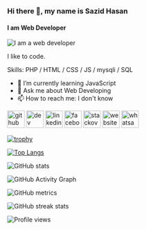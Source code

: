 ### Hi there 👋, my name is Sazid Hasan
#### I am Web Developer
![I am a web developer](https://i.ibb.co/w6GKGTy/header-credit-Marvel-Studios-5f741db41c261.jpg)

I like to code. 

Skills: PHP / HTML / CSS / JS / mysqli / SQL

- 🌱 I’m currently learning JavaScript 
- 💬 Ask me about Web Developing 
- 📫 How to reach me: I don't know 


[<img src='https://cdn.jsdelivr.net/npm/simple-icons@3.0.1/icons/github.svg' alt='github' height='40'>](https://github.com/sazid1183)  [<img src='https://cdn.jsdelivr.net/npm/simple-icons@3.0.1/icons/hashnode.svg' alt='dev' height='40'>](sazidsblog.rf.gd)  [<img src='https://cdn.jsdelivr.net/npm/simple-icons@3.0.1/icons/linkedin.svg' alt='linkedin' height='40'>](https://www.linkedin.com/in/sazid-hasan-7949a424a/)  [<img src='https://cdn.jsdelivr.net/npm/simple-icons@3.0.1/icons/facebook.svg' alt='facebook' height='40'>](https://www.facebook.com/sazid1183)  [<img src='https://cdn.jsdelivr.net/npm/simple-icons@3.0.1/icons/stackoverflow.svg' alt='stackoverflow' height='40'>](https://stackoverflow.com/users/20034850/sazid-hasan)  [<img src='https://cdn.jsdelivr.net/npm/simple-icons@3.0.1/icons/icloud.svg' alt='website' height='40'>](sazidsblog.rf.gd)  [<img src='https://cdn.jsdelivr.net/npm/simple-icons@3.0.1/icons/whatsapp.svg' alt='whatsapp' height='40'>](https://api.whatsapp.com/send?phone=+8801972631975)  

[![trophy](https://github-profile-trophy.vercel.app/?username=sazid1183)](https://github.com/ryo-ma/github-profile-trophy)

[![Top Langs](https://github-readme-stats.vercel.app/api/top-langs/?username=sazid1183)](https://github.com/anuraghazra/github-readme-stats)

![GitHub stats](https://github-readme-stats.vercel.app/api?username=sazid1183&show_icons=true)  

![GitHub Activity Graph](https://activity-graph.herokuapp.com/graph?username=sazid1183)  

![GitHub metrics](https://metrics.lecoq.io/sazid1183)  

![GitHub streak stats](https://github-readme-streak-stats.herokuapp.com/?user=sazid1183)  

![Profile views](https://gpvc.arturio.dev/sazid1183)  
